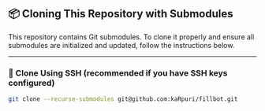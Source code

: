 ## 📦 Cloning This Repository with Submodules

This repository contains Git submodules. To clone it properly and ensure all submodules are initialized and updated, follow the instructions below.

---

### 🔑 Clone Using SSH (recommended if you have SSH keys configured)

```bash
git clone --recurse-submodules git@github.com:kaRpuri/fillbot.git
